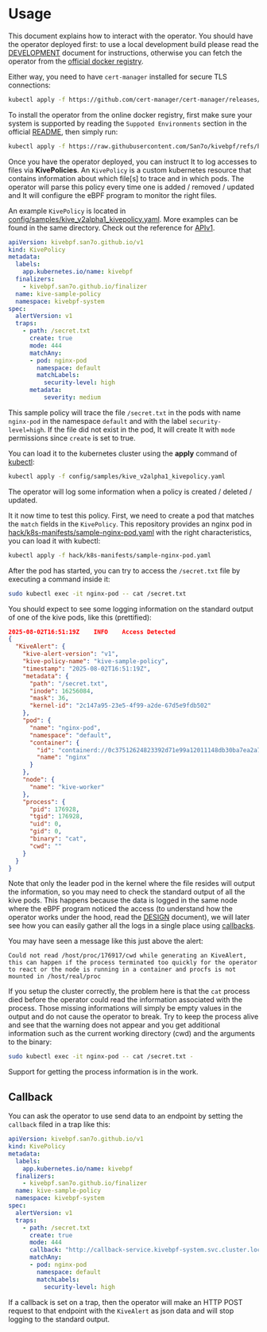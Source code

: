 # Usage

This document explains how to interact with the operator. You should
have the operator deployed first: to use a local development build
please read the [DEVELOPMENT](./DEVELOPMENT.md) document for
instructions, otherwise you can fetch the operator from the
[official docker registry](https://hub.docker.com/repository/docker/giovann103/kivebpf/general).

Either way, you need to have `cert-manager` installed for secure TLS
connections:

```bash
kubectl apply -f https://github.com/cert-manager/cert-manager/releases/latest/download/cert-manager.yaml
```

To install the operator from the online docker registry, first make
sure your system is supported by reading the `Suppoted Environments`
section in the official
[README](https://github.com/San7o/kivebpf/tree/main), then simply run:

```bash
kubectl apply -f https://raw.githubusercontent.com/San7o/kivebpf/refs/heads/main/dist/install-remote.yaml
```

Once you have the operator deployed, you can instruct It to log
accesses to files via **KivePolicies**. An `KivePolicy` is a custom
kubernetes resource that contains information about which file[s] to
trace and in which pods.  The operator will parse this policy every
time one is added / removed / updated and It will configure the eBPF
program to monitor the right files.

An example `KivePolicy` is located in
[config/samples/kive_v2alpha1_kivepolicy.yaml](../config/samples/kive_v2alpha1_kivepolicy.yaml).
More examples can be found in the same directory. Check out the
reference for [APIv1](./APIv1.md).


```yaml
apiVersion: kivebpf.san7o.github.io/v1
kind: KivePolicy
metadata:
  labels:
    app.kubernetes.io/name: kivebpf
  finalizers:
    - kivebpf.san7o.github.io/finalizer
  name: kive-sample-policy
  namespace: kivebpf-system
spec:
  alertVersion: v1
  traps:
    - path: /secret.txt
      create: true
      mode: 444
      matchAny:
      - pod: nginx-pod
        namespace: default
        matchLabels:
          security-level: high
      metadata:
          severity: medium
```

This sample policy will trace the file `/secret.txt` in the pods with
name `nginx-pod` in the namespace `default` and with the label
`security-level=high`. If the file did not exist in the pod, It will
create It with `mode` permissions since `create` is set to true.

You can load it to the kubernetes cluster using the **apply** command
of [kubectl](https://kubernetes.io/docs/reference/kubectl/):

```bash
kubectl apply -f config/samples/kive_v2alpha1_kivepolicy.yaml
```

The operator will log some information when a policy is created /
deleted / updated.

It it now time to test this policy. First, we need to create a pod
that matches the `match` fields in the `KivePolicy`. This repository
provides an nginx pod in
[hack/k8s-manifests/sample-nginx-pod.yaml](../hack/k8s-manifests/sample-nginx-pod.yaml)
with the right characteristics, you can load it with kubectl:

```bash
kubectl apply -f hack/k8s-manifests/sample-nginx-pod.yaml
```

After the pod has started, you can try to access the `/secret.txt` file
by executing a command inside it:

```bash
sudo kubectl exec -it nginx-pod -- cat /secret.txt
```

You should expect to see some logging information on the standard
output of one of the kive pods, like this (prettified):

```json
2025-08-02T16:51:19Z    INFO    Access Detected
{
  "KiveAlert": {
    "kive-alert-version": "v1",
    "kive-policy-name": "kive-sample-policy",
    "timestamp": "2025-08-02T16:51:19Z",
    "metadata": {
      "path": "/secret.txt",
      "inode": 16256084,
      "mask": 36,
      "kernel-id": "2c147a95-23e5-4f99-a2de-67d5e9fdb502"
    },
    "pod": {
      "name": "nginx-pod",
      "namespace": "default",
      "container": {
        "id": "containerd://0c37512624823392d71e99a12011148db30ba7ea2a74fc7ff8bd5f85bc7b499c",
        "name": "nginx"
      }
    },
    "node": {
      "name": "kive-worker"
    },
    "process": {
      "pid": 176928,
      "tgid": 176928,
      "uid": 0,
      "gid": 0,
      "binary": "cat",
      "cwd": ""
    }
  }
}
```

Note that only the leader pod in the kernel where the file resides
will output the information, so you may need to check the standard
output of all the kive pods. This happens because the data is logged
in the same node where the eBPF program noticed the access (to
understand how the operator works under the hood, read the
[DESIGN](./DESIGN.md) document), we will later see how you can easily
gather all the logs in a single place using [callbacks](#callback).

You may have seen a message like this just above the alert:

```
Could not read /host/proc/176917/cwd while generating an KiveAlert, this can happen if the process terminated too quickly for the operator to react or the node is running in a container and procfs is not mounted in /host/real/proc
```

If you setup the cluster correctly, the problem here is that the `cat`
process died before the operator could read the information associated
with the process. Those missing informations will simply be empty
values in the output and do not cause the operator to break. Try to
keep the process alive and see that the warning does not appear and
you get additional information such as the current working directory
(cwd) and the arguments to the binary:

```bash
sudo kubectl exec -it nginx-pod -- cat /secret.txt -
```

Support for getting the process information is in the work.

<a name="callback"></a>

## Callback

You can ask the operator to use send data to an endpoint by setting
the `callback` filed in a trap like this:

```yaml
apiVersion: kivebpf.san7o.github.io/v1
kind: KivePolicy
metadata:
  labels:
    app.kubernetes.io/name: kivebpf
  finalizers:
    - kivebpf.san7o.github.io/finalizer
  name: kive-sample-policy
  namespace: kivebpf-system
spec:
  alertVersion: v1
  traps:
    - path: /secret.txt
      create: true
      mode: 444
      callback: "http://callback-service.kivebpf-system.svc.cluster.local:9376/ingest"  # HERE
      matchAny:
      - pod: nginx-pod
        namespace: default
        matchLabels:
          security-level: high
```

If a callback is set on a trap, then the operator will make an HTTP
POST request to that endpoint with the `KiveAlert` as json data and
will stop logging to the standard output.
